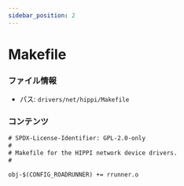 ```yaml
---
sidebar_position: 2
---
```

# Makefile

### ファイル情報

- パス: `drivers/net/hippi/Makefile`

### コンテンツ

```txt
# SPDX-License-Identifier: GPL-2.0-only
#
# Makefile for the HIPPI network device drivers.
#

obj-$(CONFIG_ROADRUNNER) += rrunner.o

```

